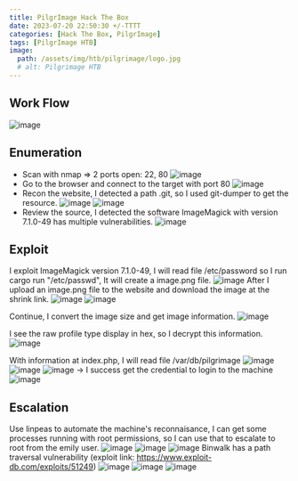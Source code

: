 ```yaml
---
title: PilgrImage Hack The Box 
date: 2023-07-20 22:50:30 +/-TTTT
categories: [Hack The Box, PilgrImage]
tags: [PilgrImage HTB] 
image:
  path: /assets/img/htb/pilgrimage/logo.jpg
  # alt: Pilgrimage HTB
---
```



## Work Flow
![image]( /assets/img/htb/pilgrimage/workflow.png)

## Enumeration
- Scan with nmap => 2 ports open: 22, 80
![image]( /assets/img/htb/pilgrimage/nmap.png)
- Go to the browser and connect to the target with port 80
![image]( /assets/img/htb/pilgrimage/web.png)
- Recon the website, I detected a path .git, so I used git-dumper to get the resource.
![image]( /assets/img/htb/pilgrimage/git.png)
![image]( /assets/img/htb/pilgrimage/sourcecode.png)
- Review the source, I detected the software ImageMagick with version 7.1.0-49 has multiple vulnerabilities.
![image]( /assets/img/htb/pilgrimage/imagemagick.png)


## Exploit
 I exploit ImageMagick version 7.1.0-49, I will read file /etc/password so I run cargo run "/etc/passwd", It will create a image.png file.
![image]( /assets/img/htb/pilgrimage/ex1.png)
 After I upload an image.png file to the website and download the image at the shrink link.
![image]( /assets/img/htb/pilgrimage/ex2.png)
![image]( /assets/img/htb/pilgrimage/ex3.png)

 Continue, I convert the image size and get image information.
![image]( /assets/img/htb/pilgrimage/ex4.png)

 I see the raw profile type display in hex, so I decrypt this information.
![image]( /assets/img/htb/pilgrimage/ex5.png)

 With information at index.php, I will read file /var/db/pilgrimage
 ![image]( /assets/img/htb/pilgrimage/indexCode.png)
 ![image]( /assets/img/htb/pilgrimage/ex6.png)
 ![image]( /assets/img/htb/pilgrimage/decrypt.png)
 -> I success get the credential to login to the machine
 ![image]( /assets/img/htb/pilgrimage/ssh_login.png)

 
## Escalation
 Use linpeas to automate the machine's reconnaisance, I can get some processes running with root permissions, so I can use that to escalate to root from the emily user.
![image]( /assets/img/htb/pilgrimage/root1.png)
![image]( /assets/img/htb/pilgrimage/root2.png)
![image]( /assets/img/htb/pilgrimage/root3.png)
 Binwalk has a path traversal vulnerability (exploit link: https://www.exploit-db.com/exploits/51249)
![image]( /assets/img/htb/pilgrimage/root4.png)
![image]( /assets/img/htb/pilgrimage/root5.png)
![image]( /assets/img/htb/pilgrimage/root6.png)